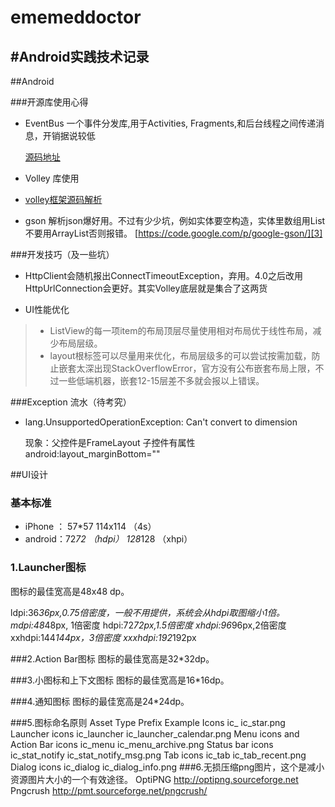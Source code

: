 ememeddoctor
============

#Android实践技术记录
---

##Android 

###开源库使用心得

 * EventBus 一个事件分发库,用于Activities, Fragments,和后台线程之间传递消息，开销据说较低

   [源码地址][1]

 * Volley 库使用
 * 
   [volley框架源码解析][2]

 * gson  解析json爆好用。不过有少少坑，例如实体要空构造，实体里数组用List不要用ArrayList否则报错。
   [https://code.google.com/p/google-gson/][3]

###开发技巧（及一些坑）
 * HttpClient会随机报出ConnectTimeoutException，弃用。4.0之后改用HttpUrlConnection会更好。其实Volley底层就是集合了这两货
 
 * UI性能优化
  > * ListView的每一项item的布局顶层尽量使用相对布局优于线性布局，减少布局层级。
  > * layout根标签可以尽量用<merge>来优化，布局层级多的可以尝试<ViewStub>按需加载，防止嵌套太深出现StackOverflowError，官方没有公布嵌套布局上限，不过一些低端机器，嵌套12-15层差不多就会报以上错误。

###Exception 流水（待考究）
 
 * lang.UnsupportedOperationException: Can't convert to dimension

     现象：父控件是FrameLayout 子控件有属性 android:layout_marginBottom="" 

 [1]:https://github.com/greenrobot/EventBus
 [2]:http://tomkeyzhang.duapp.com/?p=7
 [3]:https://code.google.com/p/google-gson/ 

##UI设计
 
### 基本标准
 * iPhone ： 57*57  114x114 （4s）
 * android：72*72 （hdpi）   128*128  （xhpi）

### 1.Launcher图标
图标的最佳宽高是48x48 dp。

ldpi:36*36px,0.75倍密度，一般不用提供，系统会从hdpi取图缩小1倍。
mdpi:48*48px, 1倍密度
hdpi:72*72px,1.5倍密度
xhdpi:96*96px,2倍密度
xxhdpi:144*144px，3倍密度
xxxhdpi:192*192px

###2.Action Bar图标
图标的最佳宽高是32*32dp。

###3.小图标和上下文图标
图标的最佳宽高是16*16dp。

###4.通知图标
图标的最佳宽高是24*24dp。

###5.图标命名原则
Asset Type	Prefix	Example
Icons	ic_	ic_star.png
Launcher icons	ic_launcher	ic_launcher_calendar.png
Menu icons and Action Bar icons	ic_menu	ic_menu_archive.png
Status bar icons	ic_stat_notify	ic_stat_notify_msg.png
Tab icons	ic_tab	ic_tab_recent.png
Dialog icons	ic_dialog	ic_dialog_info.png
###6.无损压缩png图片，这个是减小资源图片大小的一个有效途径。
OptiPNG
http://optipng.sourceforge.net
Pngcrush
http://pmt.sourceforge.net/pngcrush/

   
